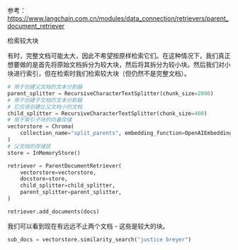 参考：https://www.langchain.com.cn/modules/data_connection/retrievers/parent_document_retriever

检索较大块

有时，完整文档可能太大，因此不希望按原样检索它们。在这种情况下，我们真正想要做的是首先将原始文档拆分为较大块，然后将其拆分为较小块。然后我们对小块进行索引，但在检索时我们检索较大块（但仍然不是完整文档）。

```python
# 用于创建父文档的文本分割器
parent_splitter = RecursiveCharacterTextSplitter(chunk_size=2000)
# 用于创建子文档的文本分割器
# 它应该创建比父文档小的文档
child_splitter = RecursiveCharacterTextSplitter(chunk_size=400)
# 用于索引子块的向量存储
vectorstore = Chroma(
    collection_name="split_parents", embedding_function=OpenAIEmbeddings()
)
# 父文档的存储层
store = InMemoryStore()

retriever = ParentDocumentRetriever(
    vectorstore=vectorstore,
    docstore=store,
    child_splitter=child_splitter,
    parent_splitter=parent_splitter,
)

retriever.add_documents(docs)
```

我们可以看到现在有远远不止两个文档 - 这些是较大的块。

```python
sub_docs = vectorstore.similarity_search("justice breyer")
```
